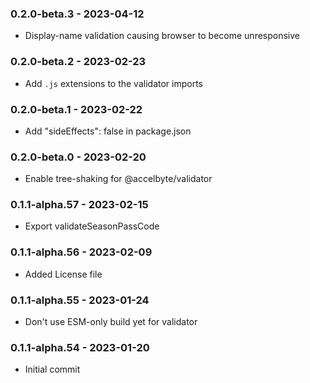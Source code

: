 ### 0.2.0-beta.3 - 2023-04-12

- Display-name validation causing browser to become unresponsive

### 0.2.0-beta.2 - 2023-02-23

- Add `.js` extensions to the validator imports

### 0.2.0-beta.1 - 2023-02-22

- Add "sideEffects": false in package.json

### 0.2.0-beta.0 - 2023-02-20

- Enable tree-shaking for @accelbyte/validator

### 0.1.1-alpha.57 - 2023-02-15

- Export validateSeasonPassCode

### 0.1.1-alpha.56 - 2023-02-09

- Added License file

### 0.1.1-alpha.55 - 2023-01-24

- Don't use ESM-only build yet for validator

### 0.1.1-alpha.54 - 2023-01-20

- Initial commit
